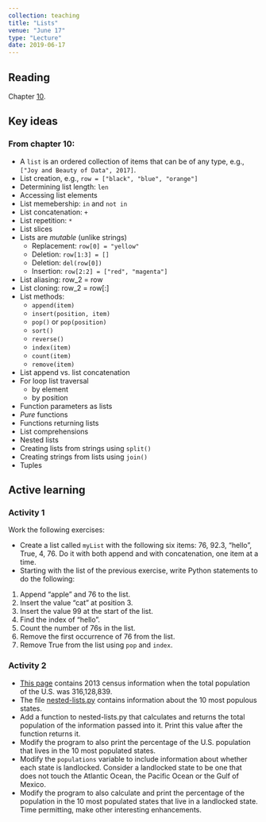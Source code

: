 ```yaml
---
collection: teaching
title: "Lists"
venue: "June 17"
type: "Lecture"
date: 2019-06-17
---
```


## Reading
Chapter [10](https://runestone.academy/runestone/static/thinkcspy/Lists/toctree.html).

## Key ideas

### From chapter 10:
* A `list` is an ordered collection of items that can be of any type,
e.g., `["Joy and Beauty of Data", 2017]`.
* List creation, e.g., `row = ["black", "blue", "orange"]`
* Determining list length: `len`
* Accessing list elements
* List memebership: `in` and `not in`
* List concatenation: `+`
* List repetition: `*`
* List slices
* Lists are *mutable* (unlike strings)
	* Replacement: `row[0] = "yellow"`
	* Deletion: `row[1:3] = []`
	* Deletion: `del(row[0])`
	* Insertion: `row[2:2] = ["red", "magenta"]`
* List aliasing: row_2 = row
* List cloning: row_2 = row[:]
* List methods:
	* `append(item)`
	* `insert(position, item)`
	* `pop()` or `pop(position)`
	* `sort()`
	* `reverse()`
	* `index(item)`
	* `count(item)`
	* `remove(item)`
* List append vs. list concatenation
* For loop list traversal
	* by element
	* by position
* Function parameters as lists
* *Pure* functions
* Functions returning lists
* List comprehensions
* Nested lists
* Creating lists from strings using `split()`
* Creating strings from lists using `join()`
* Tuples

## Active learning
### Activity 1
Work the following exercises:
* Create a list called `myList` with the following six items:
76, 92.3, “hello”, True, 4, 76. Do it with both append and with
concatenation, one item at a time.
* Starting with the list of the previous exercise, write Python
statements to do the following:
1. Append “apple” and 76 to the list.
2. Insert the value “cat” at position 3.
3. Insert the value 99 at the start of the list.
4. Find the index of “hello”.
5. Count the number of 76s in the list.
6. Remove the first occurrence of 76 from the list.
7. Remove True from the list using `pop` and `index`.

### Activity 2
* [This page](https://www.enchantedlearning.com/usa/states/population.shtml)
contains 2013 census information when the total population
of the U.S. was 316,128,839.
* The file [nested-lists.py](https://lgw2.github.io/teaching/csci127-summer-2019/lectures/activities/nested-lists.py)
contains information about the 10 most populous states.
* Add a function to nested-lists.py that calculates and returns the
total population of the information passed into it. Print this value after the function returns it.
* Modify the program to also print the percentage of the U.S.
population that lives in the 10 most populated states.
* Modify the `populations` variable to include information about whether
each state is landlocked. Consider a landlocked state to be one
that does not touch the Atlantic Ocean, the Pacific Ocean or the
Gulf of Mexico.
* Modify the program to also calculate and print the percentage
of the population in the 10 most populated states that live
in a landlocked state.
Time permitting, make other interesting enhancements.

